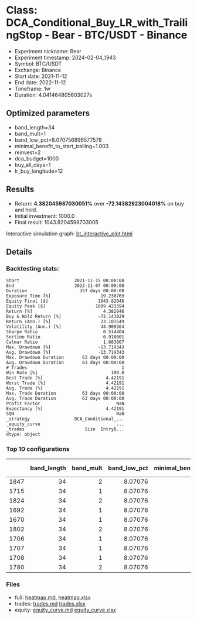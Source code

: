 # Class: DCA_Conditional_Buy_LR_with_TrailingStop - Bear - BTC/USDT - Binance

- Experiment nickname: Bear 
- Experiment timestamp: 2024-02-04_1943 
- Symbol: BTC/USDT
- Exchange: Binance
- Start date: 2021-11-12
- End date: 2022-11-12
- Timeframe: 1w
- Duration: 4.041464805603027s

## Optimized parameters

- band_length=34
- band_mult=1
- band_low_pct=8.070756896577578
- minimal_benefit_to_start_trailing=1.003
- reinvest=2
- dca_budget=1000
- buy_all_days=1
- lr_buy_longitude=12

## Results

- Return: **4.382045987030051%** over **-72.14382923004018%** on buy and hold.
- Initial investment: 1000.0
- Final result: 1043.8204598703005

Interactive simulation graph: [bt_interactive_plot.html](bt_interactive_plot.html)

## Details 
### Backtesting stats:

```
Start                     2021-11-15 00:00:00
End                       2022-11-07 00:00:00
Duration                    357 days 00:00:00
Exposure Time [%]                   19.230769
Equity Final [$]                   1043.82046
Equity Peak [$]                   1089.423394
Return [%]                           4.382046
Buy & Hold Return [%]              -72.143829
Return (Ann.) [%]                   23.101549
Volatility (Ann.) [%]               44.909364
Sharpe Ratio                         0.514404
Sortino Ratio                        0.910001
Calmar Ratio                         1.683867
Max. Drawdown [%]                  -13.719343
Avg. Drawdown [%]                  -13.719343
Max. Drawdown Duration       63 days 00:00:00
Avg. Drawdown Duration       63 days 00:00:00
# Trades                                    1
Win Rate [%]                            100.0
Best Trade [%]                        4.42191
Worst Trade [%]                       4.42191
Avg. Trade [%]                        4.42191
Max. Trade Duration          63 days 00:00:00
Avg. Trade Duration          63 days 00:00:00
Profit Factor                             NaN
Expectancy [%]                        4.42191
SQN                                       NaN
_strategy                 DCA_Conditional_...
_equity_curve                             ...
_trades                       Size  EntryB...
dtype: object
```

### Top 10 configurations

|      |   band_length |   band_mult |   band_low_pct |   minimal_benefit_to_start_trailing |   reinvest |   dca_budget |   buy_all_days |   lr_buy_longitude |   Return [%] |
|-----:|--------------:|------------:|---------------:|------------------------------------:|-----------:|-------------:|---------------:|-------------------:|-------------:|
| 1847 |            34 |           2 |        8.07076 |                               1.003 |          2 |         1000 |              1 |                 12 |     4.38205  |
| 1715 |            34 |           1 |        8.07076 |                               1.003 |          2 |         1000 |              1 |                 12 |     4.38205  |
| 1824 |            34 |           2 |        8.07076 |                               1.003 |          2 |          500 |              1 |                 11 |     1.9121   |
| 1692 |            34 |           1 |        8.07076 |                               1.003 |          2 |          500 |              1 |                 11 |     1.9121   |
| 1670 |            34 |           1 |        8.07076 |                               1.003 |          2 |          400 |              1 |                 11 |     1.52959  |
| 1802 |            34 |           2 |        8.07076 |                               1.003 |          2 |          400 |              1 |                 11 |     1.52959  |
| 1706 |            34 |           1 |        8.07076 |                               1.003 |          2 |         1000 |              1 |                  3 |     0.792077 |
| 1707 |            34 |           1 |        8.07076 |                               1.003 |          2 |         1000 |              1 |                  4 |     0.792077 |
| 1708 |            34 |           1 |        8.07076 |                               1.003 |          2 |         1000 |              1 |                  5 |     0.792077 |
| 1780 |            34 |           2 |        8.07076 |                               1.003 |          2 |          200 |              1 |                 11 |     0.765797 |

### Files

- full: [heatmap.md](heatmap_df.md), [heatmap.xlsx](heatmap_df.xlsx) 
- trades: [trades.md](trades.md) [trades.xlsx](trades.xlsx)
- equity: [equity_curve.md](equity_curve.md) [equity_curve.xlsx](equity_curve.xlsx)

